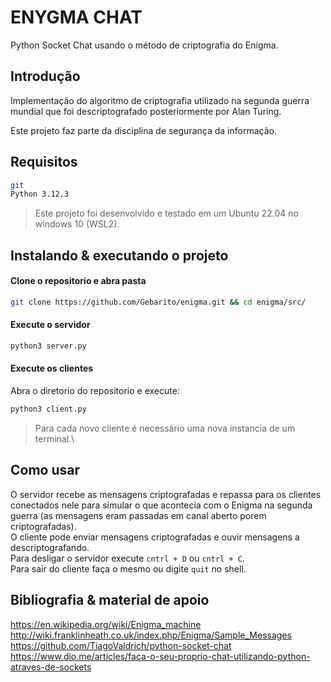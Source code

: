 # ENYGMA CHAT

Python Socket Chat usando o método de criptografia do Enigma.

## Introdução

Implementação do algoritmo de criptografia utilizado na segunda guerra mundial que foi descriptografado posteriormente por Alan Turing.

Este projeto faz parte da disciplina de segurança da informação.

## Requisitos

```sh
git
Python 3.12.3
```

> Este projeto foi desenvolvido e testado em um Ubuntu 22.04 no windows 10 (WSL2).

## Instalando & executando o projeto
#### Clone o repositorio e abra pasta
```sh
git clone https://github.com/Gebarito/enigma.git && cd enigma/src/
```

#### Execute o servidor
```sh
python3 server.py
```

#### Execute os clientes
Abra o diretorio do repositorio e execute:
```sh
python3 client.py
```
> Para cada novo cliente é necessário uma nova instancia de um terminal.\

## Como usar
O servidor recebe as mensagens criptografadas e repassa para os clientes conectados nele para simular
o que acontecia com o Enigma na segunda guerra (as mensagens eram passadas em canal aberto porem criptografadas).\
O cliente pode enviar mensagens criptografadas e ouvir mensagens a descriptografando.\
Para desligar o servidor execute `cntrl + D` ou `cntrl + C`.\
Para sair do cliente faça o mesmo ou digite `quit` no shell.

## Bibliografia & material de apoio
https://en.wikipedia.org/wiki/Enigma_machine
http://wiki.franklinheath.co.uk/index.php/Enigma/Sample_Messages
https://github.com/TiagoValdrich/python-socket-chat
https://www.dio.me/articles/faca-o-seu-proprio-chat-utilizando-python-atraves-de-sockets

